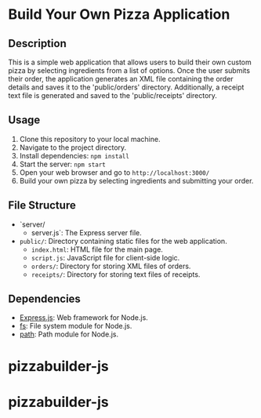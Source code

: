 # Build Your Own Pizza Application

## Description

This is a simple web application that allows users to build their own custom pizza by selecting ingredients from a list of options. Once the user submits their order, the application generates an XML file containing the order details and saves it to the 'public/orders' directory. Additionally, a receipt text file is generated and saved to the 'public/receipts' directory.

## Usage

1. Clone this repository to your local machine.
2. Navigate to the project directory.
3. Install dependencies: `npm install`
4. Start the server: `npm start`
5. Open your web browser and go to `http://localhost:3000/`
6. Build your own pizza by selecting ingredients and submitting your order.

## File Structure

- `server/
  - server.js`: The Express server file.
- `public/`: Directory containing static files for the web application.
  - `index.html`: HTML file for the main page.
  - `script.js`: JavaScript file for client-side logic.
  - `orders/`: Directory for storing XML files of orders.
  - `receipts/`: Directory for storing text files of receipts.

## Dependencies

- [Express.js](https://expressjs.com/): Web framework for Node.js.
- [fs](https://nodejs.org/api/fs.html): File system module for Node.js.
- [path](https://nodejs.org/api/path.html): Path module for Node.js.

# pizzabuilder-js
# pizzabuilder-js
